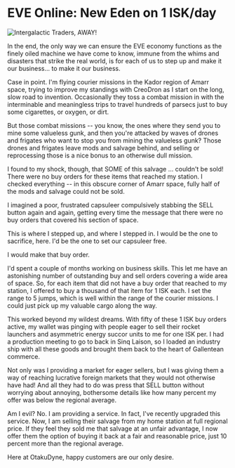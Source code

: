 # EVE Online: New Eden on 1 ISK/day

![Intergalactic Traders, AWAY!](http://westkarana.com/wp-content/uploads/2009/12/1ISK.jpg "Intergalactic Traders, AWAY!")

In the end, the only way we can ensure the EVE economy functions as the finely oiled machine we have come to know, immune from the whims and disasters that strike the real world, is for each of us to step up and make it our business... to make it our business.

Case in point. I'm flying courier missions in the Kador region of Amarr space, trying to improve my standings with CreoDron as I start on the long, slow road to invention. Occasionally they toss a combat mission in with the interminable and meaningless trips to travel hundreds of parsecs just to buy some cigarettes, or oxygen, or dirt.

But those combat missions -- you know, the ones where they send you to mine some valueless gunk, and then you're attacked by waves of drones and frigates who want to stop you from mining the valueless gunk? Those drones and frigates leave mods and salvage behind, and selling or reprocessing those is a nice bonus to an otherwise dull mission.

I found to my shock, though, that SOME of this salvage ... couldn't be sold! There were no buy orders for these items that reached my station. I checked everything -- in this obscure corner of Amarr space, fully half of the mods and salvage could not be sold.

I imagined a poor, frustrated capsuleer compulsively stabbing the SELL button again and again, getting every time the message that there were no buy orders that covered his section of space.

This is where I stepped up, and where I stepped in. I would be the one to sacrifice, here. I'd be the one to set our capsuleer free.

I would make that buy order.

I'd spent a couple of months working on business skills. This let me have an astonishing number of outstanding buy and sell orders covering a wide area of space. So, for each item that did not have a buy order that reached to my station, I offered to buy a thousand of that item for 1 ISK each. I set the range to 5 jumps, which is well within the range of the courier missions. I could just pick up my valuable cargo along the way.

This worked beyond my wildest dreams. With fifty of these 1 ISK buy orders active, my wallet was pinging with people eager to sell their rocket launchers and asymmetric energy succor units to me for one ISK per. I had a production meeting to go to back in Sinq Laison, so I loaded an industry ship with all these goods and brought them back to the heart of Gallentean commerce.

Not only was I providing a market for eager sellers, but I was giving them a way of reaching lucrative foreign markets that they would not otherwise have had! And all they had to do was press that SELL button without worrying about annoying, bothersome details like how many percent my offer was below the regional average.

Am I evil? No. I am providing a service. In fact, I've recently upgraded this service. Now, I am selling their salvage from my home station at full regional price. If they feel they sold me that salvage at an unfair advantage, I now offer them the option of buying it back at a fair and reasonable price, just 10 percent more than the regional average.

Here at OtakuDyne, happy customers are our only desire.

